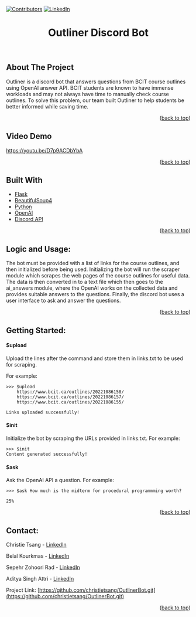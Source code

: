 <div id="top"></div>

[![Contributors][contributors-shield]][contributors-url]
[![LinkedIn][linkedin-shield]][linkedin-url]


<div align="center">
  <h1 align="center">Outliner Discord Bot</h1>
</div>
<br>

## About The Project
Outliner is a discord bot that answers questions from BCIT course outlines using OpenAI answer API. BCIT students are known to have immense workloads and may not always have time to manually check course outlines.  To solve this problem, our team built Outliner to help students be better informed while saving time.

<p align="right">(<a href="#top">back to top</a>)</p>

## Video Demo
https://youtu.be/D7p9ACDbYbA

<p align="right">(<a href="#top">back to top</a>)</p>

## Built With

* [Flask](https://flask.palletsprojects.com/en/2.2.x/)
* [BeautifulSoup4](https://pypi.org/project/beautifulsoup4/)
* [Python](https://www.python.org/)
* [OpenAI](https://openai.com/)
* [Discord API](https://discord.com/developers/docs/topics/oauth2#bots)

<p align="right">(<a href="#top">back to top</a>)</p>

## Logic and Usage:
The bot must be provided with a list of links for 
the course outlines, and then initialized before being used. Initializing 
the bot will run the scraper module which scrapes the web pages of the 
course outlines for useful data. The data is then converted in to a 
text file which then goes to the ai_answers module, where the OpenAI 
works on the collected data and provides suitable answers to the questions.
Finally, the discord bot uses a user interface to ask and answer the questions.

<p align="right">(<a href="#top">back to top</a>)</p>

## Getting Started:
#### $upload  
Upload the lines after the command and store them in links.txt to be used for scraping.

For example:
```
>>> $upload
    https://www.bcit.ca/outlines/20221086158/
    https://www.bcit.ca/outlines/20221086157/
    https://www.bcit.ca/outlines/20221086155/
  
Links uploaded successfully!
```

#### $init
Initialize the bot by scraping the URLs provided in links.txt. For example:
```
>>> $init
Content generated successfully!
```

#### $ask
Ask the OpenAI API a question. For example:
```
>>> $ask How much is the midterm for procedural programmming worth?

25%
```

<p align="right">(<a href="#top">back to top</a>)</p>

## Contact:
Christie Tsang - [LinkedIn](https://www.linkedin.com/in/christietsang/)

Belal Kourkmas - [LinkedIn](https://www.linkedin.com/in/belal-kourkmas/)

Sepehr Zohoori Rad - [LinkedIn](https://www.linkedin.com/in/sepehr-zohoori-rad/)

Aditya Singh Attri  - [LinkedIn](https://www.linkedin.com/in/aditya3650/)

Project Link: [https://github.com/christietsang/OutlinerBot.git](https://github.com/christietsang/OutlinerBot.git)

<p align="right">(<a href="#top">back to top</a>)</p>


<!-- MARKDOWN LINKS & IMAGES -->
<!-- https://www.markdownguide.org/basic-syntax/#reference-style-links -->
[contributors-shield]: https://img.shields.io/github/contributors/christietsang/OutlinerBot.svg?style=for-the-badge
[contributors-url]: https://github.com/christietsang/OutlinerBot/graphs/contributors
[license-shield]: https://img.shields.io/github/license/othneildrew/Best-README-Template.svg?style=for-the-badge
[linkedin-shield]: https://img.shields.io/badge/-LinkedIn-black.svg?style=for-the-badge&logo=linkedin&colorB=555
[linkedin-url]: https://www.linkedin.com/in/christietsang/
